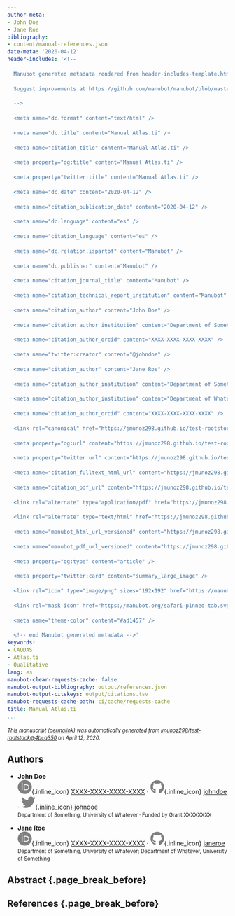 ```yaml
---
author-meta:
- John Doe
- Jane Roe
bibliography:
- content/manual-references.json
date-meta: '2020-04-12'
header-includes: '<!--

  Manubot generated metadata rendered from header-includes-template.html.

  Suggest improvements at https://github.com/manubot/manubot/blob/master/manubot/process/header-includes-template.html

  -->

  <meta name="dc.format" content="text/html" />

  <meta name="dc.title" content="Manual Atlas.ti" />

  <meta name="citation_title" content="Manual Atlas.ti" />

  <meta property="og:title" content="Manual Atlas.ti" />

  <meta property="twitter:title" content="Manual Atlas.ti" />

  <meta name="dc.date" content="2020-04-12" />

  <meta name="citation_publication_date" content="2020-04-12" />

  <meta name="dc.language" content="es" />

  <meta name="citation_language" content="es" />

  <meta name="dc.relation.ispartof" content="Manubot" />

  <meta name="dc.publisher" content="Manubot" />

  <meta name="citation_journal_title" content="Manubot" />

  <meta name="citation_technical_report_institution" content="Manubot" />

  <meta name="citation_author" content="John Doe" />

  <meta name="citation_author_institution" content="Department of Something, University of Whatever" />

  <meta name="citation_author_orcid" content="XXXX-XXXX-XXXX-XXXX" />

  <meta name="twitter:creator" content="@johndoe" />

  <meta name="citation_author" content="Jane Roe" />

  <meta name="citation_author_institution" content="Department of Something, University of Whatever" />

  <meta name="citation_author_institution" content="Department of Whatever, University of Something" />

  <meta name="citation_author_orcid" content="XXXX-XXXX-XXXX-XXXX" />

  <link rel="canonical" href="https://jmunoz298.github.io/test-rootstock/" />

  <meta property="og:url" content="https://jmunoz298.github.io/test-rootstock/" />

  <meta property="twitter:url" content="https://jmunoz298.github.io/test-rootstock/" />

  <meta name="citation_fulltext_html_url" content="https://jmunoz298.github.io/test-rootstock/" />

  <meta name="citation_pdf_url" content="https://jmunoz298.github.io/test-rootstock/manuscript.pdf" />

  <link rel="alternate" type="application/pdf" href="https://jmunoz298.github.io/test-rootstock/manuscript.pdf" />

  <link rel="alternate" type="text/html" href="https://jmunoz298.github.io/test-rootstock/v/4bca350f0899dafd893a96b4e1002a0ac9ed07cd/" />

  <meta name="manubot_html_url_versioned" content="https://jmunoz298.github.io/test-rootstock/v/4bca350f0899dafd893a96b4e1002a0ac9ed07cd/" />

  <meta name="manubot_pdf_url_versioned" content="https://jmunoz298.github.io/test-rootstock/v/4bca350f0899dafd893a96b4e1002a0ac9ed07cd/manuscript.pdf" />

  <meta property="og:type" content="article" />

  <meta property="twitter:card" content="summary_large_image" />

  <link rel="icon" type="image/png" sizes="192x192" href="https://manubot.org/favicon-192x192.png" />

  <link rel="mask-icon" href="https://manubot.org/safari-pinned-tab.svg" color="#ad1457" />

  <meta name="theme-color" content="#ad1457" />

  <!-- end Manubot generated metadata -->'
keywords:
- CAQDAS
- Atlas.ti
- Qualitative
lang: es
manubot-clear-requests-cache: false
manubot-output-bibliography: output/references.json
manubot-output-citekeys: output/citations.tsv
manubot-requests-cache-path: ci/cache/requests-cache
title: Manual Atlas.ti
...
```







<small><em>
This manuscript
([permalink](https://jmunoz298.github.io/test-rootstock/v/4bca350f0899dafd893a96b4e1002a0ac9ed07cd/))
was automatically generated
from [jmunoz298/test-rootstock@4bca350](https://github.com/jmunoz298/test-rootstock/tree/4bca350f0899dafd893a96b4e1002a0ac9ed07cd)
on April 12, 2020.
</em></small>

## Authors



+ **John Doe**<br>
    ![ORCID icon](images/orcid.svg){.inline_icon}
    [XXXX-XXXX-XXXX-XXXX](https://orcid.org/XXXX-XXXX-XXXX-XXXX)
    · ![GitHub icon](images/github.svg){.inline_icon}
    [johndoe](https://github.com/johndoe)
    · ![Twitter icon](images/twitter.svg){.inline_icon}
    [johndoe](https://twitter.com/johndoe)<br>
  <small>
     Department of Something, University of Whatever
     · Funded by Grant XXXXXXXX
  </small>

+ **Jane Roe**<br>
    ![ORCID icon](images/orcid.svg){.inline_icon}
    [XXXX-XXXX-XXXX-XXXX](https://orcid.org/XXXX-XXXX-XXXX-XXXX)
    · ![GitHub icon](images/github.svg){.inline_icon}
    [janeroe](https://github.com/janeroe)<br>
  <small>
     Department of Something, University of Whatever; Department of Whatever, University of Something
  </small>



## Abstract {.page_break_before}




## References {.page_break_before}

<!-- Explicitly insert bibliography here -->
<div id="refs"></div>
